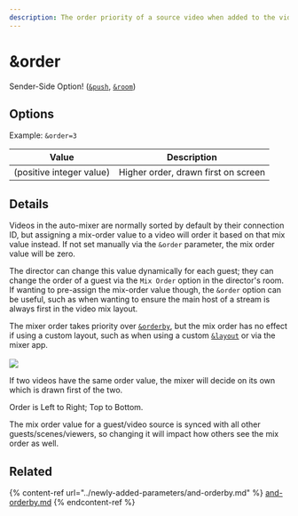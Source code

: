 ```yaml
---
description: The order priority of a source video when added to the video mixer
---
```


# \&order

Sender-Side Option! ([`&push`](push.md), [`&room`](../general-settings/room.md))

## Options

Example: `&order=3`

| Value                    | Description                         |
| ------------------------ | ----------------------------------- |
| (positive integer value) | Higher order, drawn first on screen |

## Details

Videos in the auto-mixer are normally sorted by default by their connection ID, but assigning a mix-order value to a video will order it based on that mix value instead. If not set manually via the `&order` parameter, the mix order value will be zero.

The director can change this value dynamically for each guest; they can change the order of a guest via the `Mix Order` option in the director's room. If wanting to pre-assign the mix-order value though, the `&order` option can be useful, such as when wanting to ensure the main host of a stream is always first in the video mix layout.

The mixer order takes priority over [`&orderby`](../newly-added-parameters/and-orderby.md), but the mix order has no effect if using a custom layout, such as when using a custom [`&layout`](../advanced-settings/mixer-scene-parameters/and-layout.md) or via the mixer app.\
\
![](<../.gitbook/assets/image (4) (1) (3).png>)

If two videos have the same order value, the mixer will decide on its own which is drawn first of the two.

Order is Left to Right; Top to Bottom.

The mix order value for a guest/video source is synced with all other guests/scenes/viewers, so changing it will impact how others see the mix order as well.

## Related

{% content-ref url="../newly-added-parameters/and-orderby.md" %}
[and-orderby.md](../newly-added-parameters/and-orderby.md)
{% endcontent-ref %}
